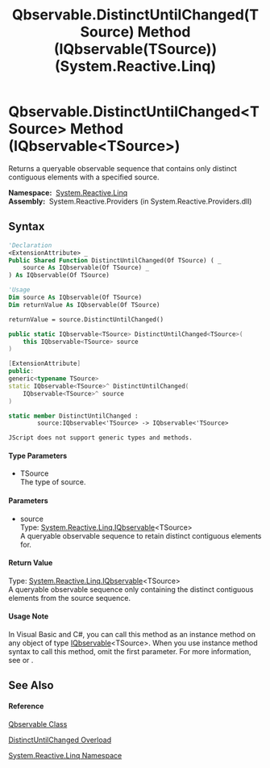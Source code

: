 ﻿---
title: Qbservable.DistinctUntilChanged(TSource) Method (IQbservable(TSource)) (System.Reactive.Linq)
TOCTitle: DistinctUntilChanged(TSource) Method (IQbservable(TSource))
ms:assetid: M:System.Reactive.Linq.Qbservable.DistinctUntilChanged``1(System.Reactive.Linq.IQbservable{``0})
ms:mtpsurl: https://msdn.microsoft.com/en-us/library/Hh229253(v=VS.103)
ms:contentKeyID: 36068668
ms.date: 06/28/2011
mtps_version: v=VS.103
dev_langs:
- vb
- csharp
- c++
- fsharp
- jscript
---

# Qbservable.DistinctUntilChanged\<TSource\> Method (IQbservable\<TSource\>)

Returns a queryable observable sequence that contains only distinct contiguous elements with a specified source.

**Namespace:**  [System.Reactive.Linq](hh211929\(v=vs.103\).md)  
**Assembly:**  System.Reactive.Providers (in System.Reactive.Providers.dll)

## Syntax

``` vb
'Declaration
<ExtensionAttribute> _
Public Shared Function DistinctUntilChanged(Of TSource) ( _
    source As IQbservable(Of TSource) _
) As IQbservable(Of TSource)
```

``` vb
'Usage
Dim source As IQbservable(Of TSource)
Dim returnValue As IQbservable(Of TSource)

returnValue = source.DistinctUntilChanged()
```

``` csharp
public static IQbservable<TSource> DistinctUntilChanged<TSource>(
    this IQbservable<TSource> source
)
```

``` c++
[ExtensionAttribute]
public:
generic<typename TSource>
static IQbservable<TSource>^ DistinctUntilChanged(
    IQbservable<TSource>^ source
)
```

``` fsharp
static member DistinctUntilChanged : 
        source:IQbservable<'TSource> -> IQbservable<'TSource> 
```

``` jscript
JScript does not support generic types and methods.
```

#### Type Parameters

  - TSource  
    The type of source.

#### Parameters

  - source  
    Type: [System.Reactive.Linq.IQbservable](hh229328\(v=vs.103\).md)\<TSource\>  
    A queryable observable sequence to retain distinct contiguous elements for.  

#### Return Value

Type: [System.Reactive.Linq.IQbservable](hh229328\(v=vs.103\).md)\<TSource\>  
A queryable observable sequence only containing the distinct contiguous elements from the source sequence.  

#### Usage Note

In Visual Basic and C\#, you can call this method as an instance method on any object of type [IQbservable](hh229328\(v=vs.103\).md)\<TSource\>. When you use instance method syntax to call this method, omit the first parameter. For more information, see [](https://msdn.microsoft.com/en-us/library/Bb384936) or [](https://msdn.microsoft.com/en-us/library/Bb383977).

## See Also

#### Reference

[Qbservable Class](hh211693\(v=vs.103\).md)

[DistinctUntilChanged Overload](hh211898\(v=vs.103\).md)

[System.Reactive.Linq Namespace](hh211929\(v=vs.103\).md)

